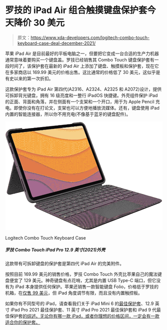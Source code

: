 # 罗技的 iPad Air 组合触摸键盘保护套今天降价 30 美元

> 原文：<https://www.xda-developers.com/logitech-combo-touch-keyboard-case-deal-december-2021/>

苹果 iPad Air 是目前最好的平板电脑之一，但要把它变成一台合适的生产力机器通常意味着要购买一个键盘盖。罗技已经销售其 Combo Touch 键盘保护套有一段时间了，该保护套在最新的 iPad Air 上添加了键盘、触摸板和保护套，现在它在多家商店以 169.99 美元的价格出售。这比通常的价格低了 30 美元，这似乎是有史以来的第一次折扣。

这款保护套专为 iPad Air 第四代(A2316、A2324、A2325 和 A2072)设计，提供可拆卸背光键盘，拥有 16 级亮度和一整行 iPadOS 快捷键。外壳组件保护 iPad 的正面、背面和角落，并在侧面有一个支架和一个开口，用于为 Apple Pencil 充电。即使你没有在打论文，支架也可以方便地播放流媒体。还有，键盘使用 iPad 内置的智能连接器，所以你不用充电(不像基于蓝牙的键盘配件)。

 <picture>![This case with a detachable keyboard is the perfect add-on for the 4th-gen iPad Air.](img/cc39da4733949e4684e57f5eb869c428.png)</picture> 

Logitech Combo Touch Keyboard Case

##### 罗技 Combo Touch iPad Pro 12.9 英寸(2021)外壳

这款带有可拆卸键盘的保护套是第四代 iPad Air 的完美附件。

按照目前 169.99 美元的销售价格，罗技 Combo Touch 外壳比苹果自己的魔法键盘便宜了 129 美元。神奇键盘有点花哨，尤其是内置 USB Type-C 端口，但它没有为 iPad 本身提供任何保护。苹果还销售一款智能键盘 Folio，价格低于罗技的机箱，在[仅售 99 美元](https://www.amazon.com/Apple-Smart-Keyboard-11-inch-iPad-Pro/dp/B08635GZ8H?tag=xda-1ptdu69-20&ascsubtag=UUxdaUeUpU6416&asc_refurl=https%3A%2F%2Fwww.xda-developers.com%2Flogitech-combo-touch-keyboard-case-deal-december-2021%2F&asc_campaign=Short-Term)，但 iPad 角度调节有限，而且没有内置触控板。

如果你有不同型号的 iPad，请查看我们关于 iPad Mini 6 的[最佳保护套](https://www.xda-developers.com/best-ipad-mini-6-cases/)、12.9 英寸 iPad Pro 2021 最佳保护套、11 英寸 iPad Pro 2021 最佳保护套和 iPad 9 代最佳保护套[的综述。无论你有哪一款 iPad，或者你理想的价格区间，一定会有一款适合你的保护套。](https://www.xda-developers.com/best-ipad-9-cases/)